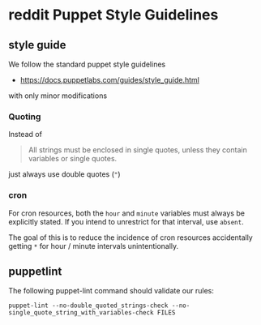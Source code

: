 # reddit Puppet Style Guidelines

## style guide

We follow the standard puppet style guidelines

* <https://docs.puppetlabs.com/guides/style_guide.html>

with only minor modifications

### Quoting

Instead of

> All strings must be enclosed in single quotes, unless they contain variables or single quotes.

just always use double quotes (`"`)


### cron

For cron resources, both the `hour` and `minute` variables must always be
explicitly stated.  If you intend to unrestrict for that interval, use
`absent`.

The goal of this is to reduce the incidence of cron resources accidentally
getting `*` for hour / minute intervals unintentionally.


## puppetlint

The following puppet-lint command should validate our rules:

    puppet-lint --no-double_quoted_strings-check --no-single_quote_string_with_variables-check FILES

